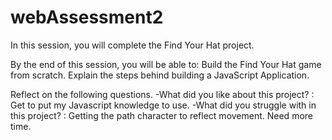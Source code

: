 # webAssessment2

In this session, you will complete the Find Your Hat project.

By the end of this session, you will be able to: 
Build the Find Your Hat game from scratch.
Explain the steps behind building a JavaScript Application.


Reflect on the following questions.
-What did you like about this project? : Get to put my Javascript knowledge to use. 
-What did you struggle with in this project? : Getting the path character to reflect movement. Need more time. 
